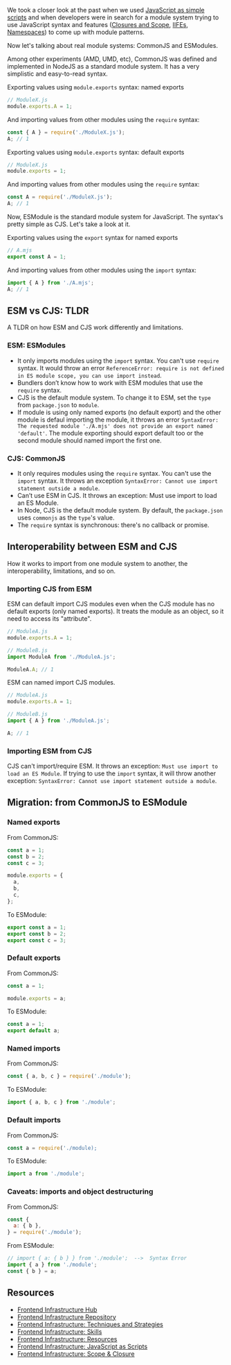 We took a closer look at the past when we used [JavaScript as simple scripts](/series/frontend-infrastructure/javascript-as-scripts) and when developers were in search for a module system trying to use JavaScript syntax and features ([Closures and Scope](/series/frontend-infrastructure/scope-and-closure), [IIFEs](/series/frontend-infrastructure/iife-immediately-invoked-function-expression), [Namespaces](/series/frontend-infrastructure/namespaces)) to come up with module patterns.

Now let's talking about real module systems: CommonJS and ESModules.

Among other experiments (AMD, UMD, etc), CommonJS was defined and implemented in NodeJS as a standard module system. It has a very simplistic and easy-to-read syntax.

Exporting values using `module.exports` syntax: named exports

```javascript
// ModuleX.js
module.exports.A = 1;
```

And importing values from other modules using the `require` syntax:

```javascript
const { A } = require('./ModuleX.js');
A; // 1
```

Exporting values using `module.exports` syntax: default exports

```javascript
// ModuleX.js
module.exports = 1;
```

And importing values from other modules using the `require` syntax:

```javascript
const A = require('./ModuleX.js');
A; // 1
```

Now, ESModule is the standard module system for JavaScript. The syntax's pretty simple as CJS. Let's take a look at it.

Exporting values using the `export` syntax for named exports

```javascript
// A.mjs
export const A = 1;
```

And importing values from other modules using the `import` syntax:

```javascript
import { A } from './A.mjs';
A; // 1
```

## ESM vs CJS: TLDR

A TLDR on how ESM and CJS work differently and limitations.

### ESM: ESModules

- It only imports modules using the `import` syntax. You can't use `require` syntax. It would throw an error `ReferenceError: require is not defined in ES module scope, you can use import instead`.
- Bundlers don’t know how to work with ESM modules that use the `require` syntax.
- CJS is the default module system. To change it to ESM, set the `type` from `package.json` to `module`.
- If module is using only named exports (no default export) and the other module is defaul importing the module, it throws an error `SyntaxError: The requested module './A.mjs' does not provide an export named 'default'`. The module exporting should export default too or the second module should named import the first one.

### CJS: CommonJS

- It only requires modules using the `require` syntax. You can't use the `import` syntax. It throws an exception `SyntaxError: Cannot use import statement outside a module`.
- Can’t use ESM in CJS. It throws an exception: Must use import to load an ES Module.
- In Node, CJS is the default module system. By default, the `package.json` uses `commonjs` as the `type`'s value.
- The `require` syntax is synchronous: there's no callback or promise.

## Interoperability between ESM and CJS

How it works to import from one module system to another, the interoperability, limitations, and so on.

### Importing CJS from ESM

ESM can default import CJS modules even when the CJS module has no default exports (only named exports). It treats the module as an object, so it need to access its "attribute".

```javascript
// ModuleA.js
module.exports.A = 1;

// ModuleB.js
import ModuleA from './ModuleA.js';

ModuleA.A; // 1
```

ESM can named import CJS modules.

```javascript
// ModuleA.js
module.exports.A = 1;

// ModuleB.js
import { A } from './ModuleA.js';

A; // 1
```

### Importing ESM from CJS

CJS can't import/require ESM. It throws an exception: `Must use import to load an ES Module`. If trying to use the `import` syntax, it will throw another exception: `SyntaxError: Cannot use import statement outside a module`.

## Migration: from CommonJS to ESModule

### Named exports

From CommonJS:

```javascript
const a = 1;
const b = 2;
const c = 3;

module.exports = {
  a,
  b,
  c,
};
```

To ESModule:

```javascript
export const a = 1;
export const b = 2;
export const c = 3;
```

### Default exports

From CommonJS:

```javascript
const a = 1;

module.exports = a;
```

To ESModule:

```javascript
const a = 1;
export default a;
```

### Named imports

From CommonJS:

```javascript
const { a, b, c } = require('./module');
```

To ESModule:

```javascript
import { a, b, c } from './module';
```

### Default imports

From CommonJS:

```javascript
const a = require('./module);
```

To ESModule:

```javascript
import a from './module';
```

### Caveats: imports and object destructuring

From CommonJS:

```javascript
const {
  a: { b },
} = require('./module');
```

From ESModule:

```javascript
// import { a: { b } } from './module';  -->  Syntax Error
import { a } from './module';
const { b } = a;
```

## Resources

- [Frontend Infrastructure Hub](/frontend-infrastructure)
- [Frontend Infrastructure Repository](https://github.com/imteekay/frontend-infrastructure)
- [Frontend Infrastructure: Techniques and Strategies](/series/frontend-infrastructure/techniques-and-strategies)
- [Frontend Infrastructure: Skills](/series/frontend-infrastructure/skills)
- [Frontend Infrastructure: Resources](/series/frontend-infrastructure/resources)
- [Frontend Infrastructure: JavaScript as Scripts](/series/frontend-infrastructure/javascript-as-scripts)
- [Frontend Infrastructure: Scope & Closure](/series/frontend-infrastructure/scope-and-closure)
